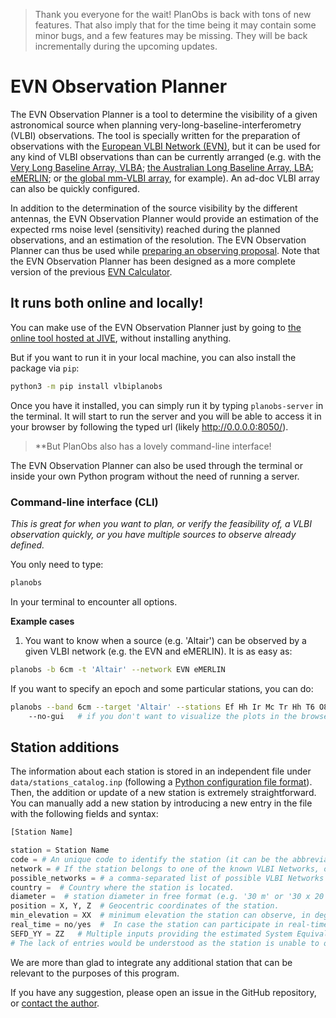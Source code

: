> Thank you everyone for the wait!  PlanObs is back with tons of new features.
> That also imply that for the time being it may contain some minor bugs, and a few features may be missing. They will be back incrementally during the upcoming updates.


# EVN Observation Planner


The EVN Observation Planner is a tool to determine the visibility of a given astronomical source when planning very-long-baseline-interferometry (VLBI) observations. The tool is specially written for the preparation of observations with the [European VLBI Network (EVN)](https://www.evlbi.org), but it can be used for any kind of VLBI observations than can be currently arranged (e.g. with the [Very Long Baseline Array, VLBA](https://public.nrao.edu/telescopes/vlba/); [the Australian Long Baseline Array, LBA](https://www.atnf.csiro.au/vlbi/overview/index.html); [eMERLIN](http://www.merlin.ac.uk/e-merlin/index.html); or [the global mm-VLBI array](https://www3.mpifr-bonn.mpg.de/div/vlbi/globalmm/), for example). An ad-doc VLBI array can also be quickly configured.

In addition to the determination of the source visibility by the different antennas, the EVN Observation Planner would provide an estimation of the expected rms noise level (sensitivity) reached during the planned observations, and an estimation of the resolution. The EVN Observation Planner can thus be used while [preparing an observing proposal](https://www.evlbi.org/using-evn).
Note that the EVN Observation Planner has been designed as a more complete version of the previous [EVN Calculator](http://old.evlbi.org/cgi-bin/EVNcalc.pl).



## It runs both online and locally!

You can make use of the EVN Observation Planner just by going to [the online tool hosted at JIVE](https://planobs.jive.eu), without installing anything.


But if you want to run it in your local machine, you can also install the package via `pip`:

```bash
python3 -m pip install vlbiplanobs
```


Once you have it installed, you can simply run it by typing `planobs-server` in the terminal.  It will start to run the server and you will be able to access it in your browser by following the typed url (likely http://0.0.0.0:8050/).


> **But PlanObs also has a lovely command-line interface!

The EVN Observation Planner can also be used through the terminal or inside your own Python program without the need of running a server.


### Command-line interface (CLI)

_This is great for when you want to plan, or verify the feasibility of, a VLBI observation quickly, or you have multiple sources to observe already defined._


You only need to type:

```bash
planobs
```


In your terminal to encounter all options.


**Example cases**

1. You want to know when a source (e.g. 'Altair') can be observed by a given VLBI network (e.g. the EVN and eMERLIN). It is as easy as:

```bash
planobs -b 6cm -t 'Altair' --network EVN eMERLIN
```


If you want to specify an epoch and some particular stations, you can do:

```bash
planobs --band 6cm --target 'Altair' --stations Ef Hh Ir Mc Tr Hh T6 O8 Wb Cm --starttime '2020-06-15 20:00' --duration 12
    --no-gui   # if you don't want to visualize the plots in the browser but only within the terminal
```



## Station additions

The information about each station is stored in an independent file under `data/stations_catalog.inp` (following a [Python configuration file format](https://docs.python.org/3/library/configparser.html)). Then, the addition or update of a new station is extremely straightforward. You can manually add a new station by introducing a new entry in the file with the following fields and syntax:

```python
[Station Name]

station = Station Name
code = # An unique code to identify the station (it can be the abbreviation of the full station name).
network = # If the station belongs to one of the known VLBI Networks, or 'Other' otherwise.
possible_networks = # a comma-separated list of possible VLBI Networks that the station can join to observe.
country =  # Country where the station is located.
diameter =  # station diameter in free format (e.g. '30 m' or '30 x 20 m' is often used for the case of interferometers composed of 30 20-m antennas).
position = X, Y, Z  # Geocentric coordinates of the station.
min_elevation = XX  # minimum elevation the station can observe, in degrees. By default it is 10 deg if not specified.
real_time = no/yes  #  In case the station can participate in real-time correlation observations (e.g. e-EVN). By default 'no'.
SEFD_YY = ZZ   # Multiple inputs providing the estimated System Equivalent Flux Density (SEFD) of the station (ZZ measured in Jy) at the observing wavelength YY in cm. There should be one entry per observing band.
# The lack of entries would be understood as the station is unable to observe at such band.
```


We are more than glad to integrate any additional station that can be relevant to the purposes of this program.

If you have any suggestion, please open an issue in the GitHub repository, or [contact the author](mailto:marcote@jive.eu).






